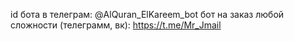id бота в телеграм: @AlQuran_ElKareem_bot
бот на заказ любой сложности (телеграмм, вк): https://t.me/Mr_Jmail
